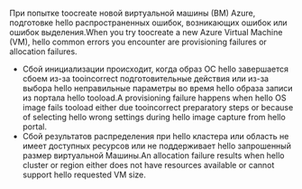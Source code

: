 <span data-ttu-id="f2448-101">При попытке toocreate новой виртуальной машины (ВМ) Azure, подготовке hello распространенных ошибок, возникающих ошибок или ошибок выделения.</span><span class="sxs-lookup"><span data-stu-id="f2448-101">When you try toocreate a new Azure Virtual Machine (VM), hello common errors you encounter are provisioning failures or allocation failures.</span></span>

* <span data-ttu-id="f2448-102">Сбой инициализации происходит, когда образ ОС hello завершается сбоем из-за tooincorrect подготовительные действия или из-за выбора hello неправильные параметры во время hello образа записи из портала hello tooload.</span><span class="sxs-lookup"><span data-stu-id="f2448-102">A provisioning failure happens when hello OS image fails tooload either due tooincorrect preparatory steps or because of selecting hello wrong settings during hello image capture from hello portal.</span></span>
* <span data-ttu-id="f2448-103">Сбой результатов распределения при hello кластера или область не имеет доступных ресурсов или не поддерживает hello запрошенный размер виртуальной Машины.</span><span class="sxs-lookup"><span data-stu-id="f2448-103">An allocation failure results when hello cluster or region either does not have resources available or cannot support hello requested VM size.</span></span>


